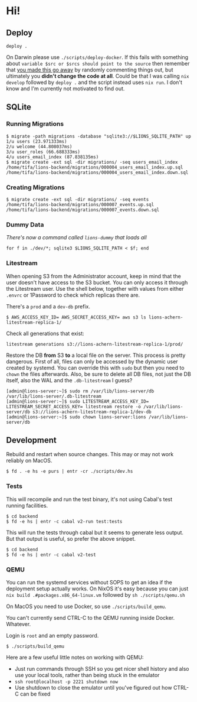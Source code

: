 # Hi!

## Deploy

`deploy .`

On Darwin please use `./scripts/deploy-docker`. If this fails with something about `variable $src or $srcs should point to the source` then remember that [you made this go away](https://discourse.nixos.org/t/how-to-make-my-flake-work-on-darwin-macos/13713/5) by randomly commenting things out, but ultimately you **didn't change the code at all**. Could be that I was calling `nix develop` followed by `deploy .` and the script instead uses `nix run`. I don't know and I'm currently not motivated to find out.

## SQLite

### Running Migrations

```shell
$ migrate -path migrations -database "sqlite3://$LIONS_SQLITE_PATH" up
1/u users (23.971333ms)
2/u welcome (44.808037ms)
3/u user_roles (66.688333ms)
4/u users_email_index (87.838135ms)
$ migrate create -ext sql -dir migrations/ -seq users_email_index
/home/tifa/lions-backend/migrations/000004_users_email_index.up.sql
/home/tifa/lions-backend/migrations/000004_users_email_index.down.sql
```

### Creating Migrations

```
$ migrate create -ext sql -dir migrations/ -seq events
/home/tifa/lions-backend/migrations/000007_events.up.sql
/home/tifa/lions-backend/migrations/000007_events.down.sql
```

### Dummy Data

*There's now a command called `lions-dummy` that loads all*

```shell
for f in ./dev/*; sqlite3 $LIONS_SQLITE_PATH < $f; end
```

### Litestream

When opening S3 from the Administrator account, keep in mind that the user
doesn't have access to the S3 bucket. You can only access it through the
Litestream user. Use the shell below, together with values from either `.envrc`
or 1Password to check which replicas there are.

There's a `prod` and a `dev-db` prefix.

```shell
$ AWS_ACCESS_KEY_ID= AWS_SECRET_ACCESS_KEY= aws s3 ls lions-achern-litestream-replica-1/
```

Check all generations that exist:

```shell
litestream generations s3://lions-achern-litestream-replica-1/prod/
```

Restore the DB **from** S3 **to** a local file on the server. This process is pretty dangerous. First of all, files can only be accessed by the dynamic user created by systemd. You can override this with `sudo` but then you need to `chown` the files afterwards. Also, be sure to delete all DB files, not just the DB itself, also the WAL and the `.db-litestream` I guess?

```shell
[admin@lions-server:~]$ sudo rm /var/lib/lions-server/db /var/lib/lions-server/.db-litestream
[admin@lions-server:~]$ sudo LITESTREAM_ACCESS_KEY_ID= LITESTREAM_SECRET_ACCESS_KEY= litestream restore -o /var/lib/lions-server/db s3://lions-achern-litestream-replica-1/dev-db
[admin@lions-server:~]$ sudo chown lions-server:lions /var/lib/lions-server/db
```

## Development

Rebuild and restart when source changes. This may or may not work reliably on MacOS.

```shell
$ fd . -e hs -e purs | entr -cr ./scripts/dev.hs
```

### Tests

This will recompile and run the test binary, it's not using Cabal's test running facilities.

```shell
$ cd backend
$ fd -e hs | entr -c cabal v2-run test:tests
```

This will run the tests through cabal but it seems to generate less output. But
that output is useful, so prefer the above snippet.

```shell
$ cd backend
$ fd -e hs | entr -c cabal v2-test
```

### QEMU

You can run the systemd services without SOPS to get an idea if the deployment
setup actually works. On NixOS it's easy because you can just `nix build
.#packages.x86_64-linux.vm` followed by `sh ./scripts/qemu.sh`

On MacOS you need to use Docker, so use `./scripts/build_qemu`.

You can't currently send CTRL-C to the QEMU running inside Docker. Whatever.

Login is `root` and an empty password.

```shell
$ ./scripts/build_qemu
```

Here are a few useful little notes on working with QEMU:

- Just run commands through SSH so you get nicer shell history and also use your local tools, rather than being stuck in the emulator
- `ssh root@localhost -p 2221 shutdown now`
- Use shutdown to close the emulator until you've figured out how CTRL-C can be fixed
